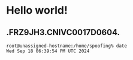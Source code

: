 # Hello world!
.FRZ9JH3.CNIVC0017D0604.
---
```
root@unassigned-hostname:/home/spoofing% date
Wed Sep 18 06:39:54 PM UTC 2024
```
